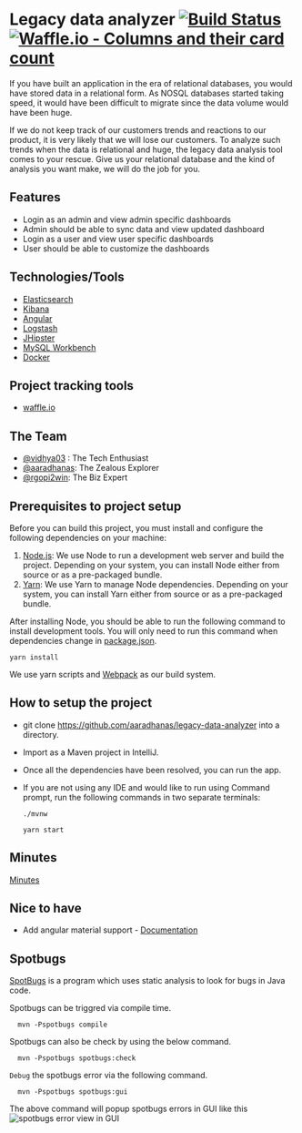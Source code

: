 # Legacy data analyzer [![Build Status](https://travis-ci.org/aaradhanas/legacy-data-analyzer.svg?branch=master)](https://travis-ci.org/aaradhanas/legacy-data-analyzer) [![Waffle.io - Columns and their card count](https://badge.waffle.io/aaradhanas/legacy-data-analyzer.svg?columns=all)](https://waffle.io/aaradhanas/legacy-data-analyzer)

If you have built an application in the era of relational databases, you would have stored data in a relational form. As NOSQL databases started taking speed, it would have been difficult to migrate since the data volume would have been huge.

If we do not keep track of our customers trends and reactions to our product, it is very likely that we will lose our customers. To analyze such trends when the data is relational and huge, the legacy data analysis tool comes to your rescue. Give us your relational database and the kind of analysis you want make, we will do the job for you.

## Features

- Login as an admin and view admin specific dashboards
- Admin should be able to sync data and view updated dashboard
- Login as a user and view user specific dashboards
- User should be able to customize the dashboards

## Technologies/Tools

- [Elasticsearch][]
- [Kibana][]
- [Angular][]
- [Logstash][]
- [JHipster][]
- [MySQL Workbench][]
- [Docker][]

## Project tracking tools

- [waffle.io](https://waffle.io/)

## The Team

- [@vidhya03](https://github.com/vidhya03) : The Tech Enthusiast
- [@aaradhanas](https://github.com/aaradhanas): The Zealous Explorer
- [@rgopi2win](https://github.com/rgopi2win): The Biz Expert

## Prerequisites to project setup

Before you can build this project, you must install and configure the following dependencies on your machine:

1. [Node.js](https://nodejs.org/en/): We use Node to run a development web server and build the project.
   Depending on your system, you can install Node either from source or as a pre-packaged bundle.
2. [Yarn](https://yarnpkg.com/en/): We use Yarn to manage Node dependencies.
   Depending on your system, you can install Yarn either from source or as a pre-packaged bundle.
   

After installing Node, you should be able to run the following command to install development tools.
You will only need to run this command when dependencies change in [package.json](package.json).   

    yarn install

We use yarn scripts and [Webpack][] as our build system.


## How to setup the project

- git clone https://github.com/aaradhanas/legacy-data-analyzer into a directory.
- Import as a Maven project in IntelliJ.
- Once all the dependencies have been resolved, you can run the app.
- If you are not using any IDE and would like to run using Command prompt, run the following commands in two separate   terminals:

    `./mvnw`
	
    `yarn start`

## Minutes
  [Minutes](https://github.com/aaradhanas/legacy-data-analyzer/blob/master/MINUTES.md)
  
## Nice to have
 - Add angular material support - [Documentation](https://material.angular.io/)
 
## Spotbugs 
 [SpotBugs](https://spotbugs.github.io/) is a program which uses static analysis to look for bugs in Java code.

  Spotbugs can be triggred via compile time.
```
  mvn -Pspotbugs compile
``` 

  Spotbugs can also be check by using the below command.
```
  mvn -Pspotbugs spotbugs:check
```

  `Debug` the spotbugs error via the following command.
```
  mvn -Pspotbugs spotbugs:gui
```  
  The above command will popup spotbugs errors in GUI like this
  ![spotbugs error view in GUI](src/test/resources/spotbugs-viewer-gui.png)  


[Node.js]: https://nodejs.org/
[Yarn]: https://yarnpkg.org/
[Webpack]: https://webpack.github.io/
[Angular CLI]: https://cli.angular.io/
[BrowserSync]: http://www.browsersync.io/
[Karma]: http://karma-runner.github.io/
[Jasmine]: http://jasmine.github.io/2.0/introduction.html
[Protractor]: https://angular.github.io/protractor/
[Leaflet]: http://leafletjs.com/
[DefinitelyTyped]: http://definitelytyped.org/

[Elasticsearch]: https://www.elastic.co/
[Kibana]: https://www.elastic.co/products/kibana
[Angular]: https://angular.io/
[Logstash]: https://www.elastic.co/products/logstash
[JHipster]: http://www.jhipster.tech/
[MySQL Workbench]: https://www.mysql.com/products/workbench/
[Docker]: https://www.docker.com/
